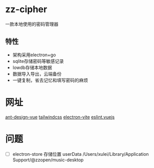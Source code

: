 # zz-cipher
一款本地使用的密码管理器

## 特性
- 架构采用electron+go
- sqlite存储密码等敏感记录
- lowdb存储本地数据
- 数据导入导出，云端备份
- 一键复制，省去记忆和填写密码的麻烦

# 网址
[ant-design-vue](https://www.antdv.com/components/overview-cn/)
[tailwindcss](https://www.tailwindcss.cn/docs/guides/vite)
[electron-vite](https://cn.electron-vite.org/guide/troubleshooting.html#%E6%9E%84%E5%BB%BA)
[eslint.vuejs](https://eslint.vuejs.org/rules/first-attribute-linebreak.html)

# 问题
- [ ] electron-store 存储位置 userData  /Users/xulei/Library/Application Support/@zzopen/music-desktop



